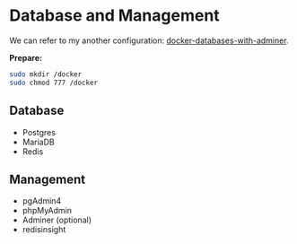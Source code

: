 # Database and Management

We can refer to my another configuration: [docker-databases-with-adminer](https://github.com/keer2345/docker-databases-with-adminer).

**Prepare:**
```sh
sudo mkdir /docker
sudo chmod 777 /docker
```

## Database
- Postgres
- MariaDB
- Redis

## Management
- pgAdmin4
- phpMyAdmin
- Adminer (optional)
- redisinsight
